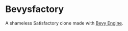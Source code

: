 # Bevysfactory

A shameless Satisfactory clone made with [Bevy Engine](https://github.com/bevyengine/bevy).
